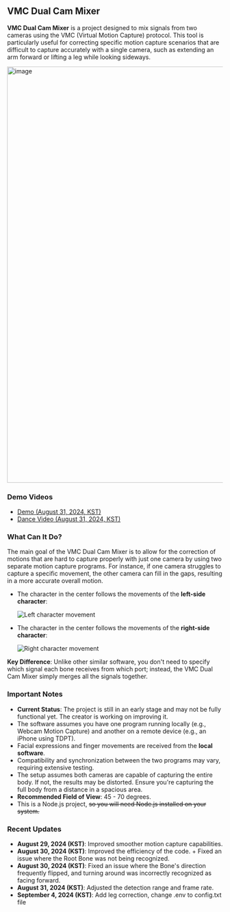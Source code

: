 ## VMC Dual Cam Mixer

**VMC Dual Cam Mixer** is a project designed to mix signals from two cameras using the VMC (Virtual Motion Capture) protocol. This tool is particularly useful for correcting specific motion capture scenarios that are difficult to capture accurately with a single camera, such as extending an arm forward or lifting a leg while looking sideways.

<img width="971" alt="image" src="https://github.com/user-attachments/assets/59b3999b-c182-4667-a3ec-df437c61240e">

### Demo Videos

- [Demo (August 31, 2024, KST)](https://www.youtube.com/watch?v=W1B7syI2zeA)
- [Dance Video (August 31, 2024, KST)](https://www.youtube.com/watch?v=CjclBkex2lo)

### What Can It Do?

The main goal of the VMC Dual Cam Mixer is to allow for the correction of motions that are hard to capture properly with just one camera by using two separate motion capture programs. For instance, if one camera struggles to capture a specific movement, the other camera can fill in the gaps, resulting in a more accurate overall motion.

- The character in the center follows the movements of the **left-side character**:
  
  ![Left character movement](https://for.stella.place/D1/b4b8fda3-ce52-4434-8972-6fd7b1886839.webp)

- The character in the center follows the movements of the **right-side character**:

  ![Right character movement](https://for.stella.place/D1/22dda791-8eda-4bdf-ae97-3cc9749666ce.webp)

**Key Difference**: Unlike other similar software, you don't need to specify which signal each bone receives from which port; instead, the VMC Dual Cam Mixer simply merges all the signals together.

### Important Notes

- **Current Status**: The project is still in an early stage and may not be fully functional yet. The creator is working on improving it.
- The software assumes you have one program running locally (e.g., Webcam Motion Capture) and another on a remote device (e.g., an iPhone using TDPT).
- Facial expressions and finger movements are received from the **local software**.
- Compatibility and synchronization between the two programs may vary, requiring extensive testing.
- The setup assumes both cameras are capable of capturing the entire body. If not, the results may be distorted. Ensure you're capturing the full body from a distance in a spacious area.
- **Recommended Field of View**: 45 - 70 degrees.
- This is a Node.js project, ~~so you will need Node.js installed on your system.~~

### Recent Updates

- **August 29, 2024 (KST)**: Improved smoother motion capture capabilities.
- **August 30, 2024 (KST)**: Improved the efficiency of the code. + Fixed an issue where the Root Bone was not being recognized.
- **August 30, 2024 (KST)**: Fixed an issue where the Bone's direction frequently flipped, and turning around was incorrectly recognized as facing forward.
- **August 31, 2024 (KST)**: Adjusted the detection range and frame rate.
- **September 4, 2024 (KST)**: Add leg correction, change .env to config.txt file